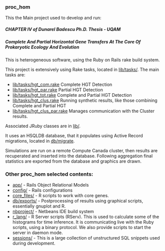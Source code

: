 ### proc_hom

This the Main project used to develop and run:

##### CHAPTER IV of Dunarel Badescu Ph.D. Thesis - UQAM 
##### Complete And Partial Horizontal Gene Transfers At The Core Of Prokaryotic Ecology And Evolution

This is heterogeneous software, using the Ruby on Rails rake build system. 

This project is extensively using Rake tasks, located in [lib/tasks/](lib/tasks/).
The main tasks are:
- [lib/tasks/hgt_com.rake](lib/tasks/hgt_com.rake) Complete HGT Detection
- [lib/tasks/hgt_par.rake](lib/tasks/hgt_par.rake) Partial HGT Detection
- [lib/tasks/hgt_tot.rake](lib/tasks/hgt_tot.rake) Complete and Partial HGT Detection
- [lib/tasks/hgt_clus.rake](lib/tasks/hgt_clus.rake) Running synthetic results, like those combining Complete and Partial HGT
- [lib/tasks/hgt_clus_par.rake](lib/tasks/hgt_clus_par.rake) Manages communication with the Cluster results.

Associated JRuby classes are in [lib/](lib/).

It uses an HSQLDB database, that it populates using Active Record migrations, located in [db/migrate](db/migrate).

Simulations are run on a remote Compute Canada cluster, then results are recuperated and inserted into the database.
Following aggregation final statistics are exported from the database and graphics are drawn.

### Other proc_hom selected contents:

  * [app/](app/) - Rails Object Relational Models
  * [config/](config/) - Rails configurations
  * [core_files/](core_files/) - R scripts to work with core genes.
  * [db/exports/](db/exports/) - Postprocessing of results using graphical scripts, essentially gnuplot and R.
  * [nbproject/](nbproject/) - Netbeans IDE build system
  * [r_lang/](r_lang/) - R Server scripts (RServ). This is used to calculate some of the histograms for time inference. 
  It is communicating live with the Ruby scripts, using a binary protocol. We also provide scripts to start the server in daemon mode.
  * [sessions/](sessions/) - This is a large collection of unstructured SQL snippets used during development.
  
  
  
